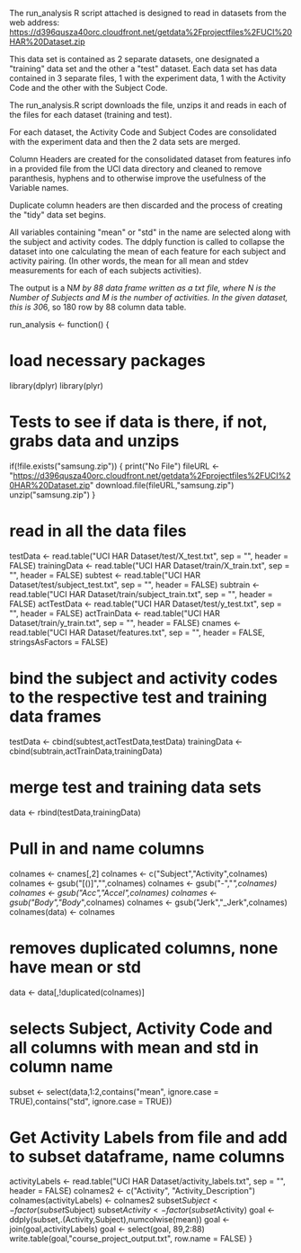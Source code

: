 The run_analysis R script attached is designed to read in datasets from the web address: https://d396qusza40orc.cloudfront.net/getdata%2Fprojectfiles%2FUCI%20HAR%20Dataset.zip 

This data set is contained as 2 separate datasets, one designated a "training" data set and the other a "test" dataset.  Each data set has data contained in 3 separate files, 1 with the experiment data, 1 with the Activity Code and the other with the Subject Code.  

The run_analysis.R script downloads the file, unzips it and reads in each of the files for each dataset (training and test).  

For each dataset, the Activity Code and Subject Codes are consolidated with the experiment data and then the 2 data sets are merged.

Column Headers are created for the consolidated dataset from features info in a provided file from the UCI data directory and cleaned to remove paranthesis, hyphens and to otherwise improve the usefulness of the Variable names.

Duplicate column headers are then discarded and the process of creating the "tidy" data set begins.  

All variables containing "mean" or "std" in the name are selected along with the subject and activity codes.  The ddply function is called to collapse the dataset into one calculating the mean of each feature for each subject and activity pairing.  (In other words, the mean for all mean and stdev measurements for each of each subjects activities).  

The output is a N*M by 88 data frame written as a txt file, where N is the Number of Subjects and M is the number of activities.  In the given dataset, this is 30*6, so 180 row by 88 column data table.   


run_analysis <- function() {
  # load necessary packages
  library(dplyr)
  library(plyr)
  # Tests to see if data is there, if not, grabs data and unzips
  if(!file.exists("samsung.zip")) {
    print("No File")
    fileURL <- "https://d396qusza40orc.cloudfront.net/getdata%2Fprojectfiles%2FUCI%20HAR%20Dataset.zip"
    download.file(fileURL,"samsung.zip")
    unzip("samsung.zip")
  }
  # read in all the data files 
  testData <- read.table("UCI HAR Dataset/test/X_test.txt", sep = "", header = FALSE)
  trainingData <- read.table("UCI HAR Dataset/train/X_train.txt", sep = "", header = FALSE)
  subtest <- read.table("UCI HAR Dataset/test/subject_test.txt", sep = "", header = FALSE)
  subtrain <- read.table("UCI HAR Dataset/train/subject_train.txt", sep = "", header = FALSE)
  actTestData <- read.table("UCI HAR Dataset/test/y_test.txt", sep = "", header = FALSE)
  actTrainData <- read.table("UCI HAR Dataset/train/y_train.txt", sep = "", header = FALSE)
  cnames <- read.table("UCI HAR Dataset/features.txt", sep = "", header = FALSE, stringsAsFactors = FALSE)
  # bind the subject and activity codes to the respective test and training data frames
  testData <- cbind(subtest,actTestData,testData)
  trainingData <- cbind(subtrain,actTrainData,trainingData)
  # merge test and training data sets
  data <- rbind(testData,trainingData)
  # Pull in and name columns
  colnames <- cnames[,2]
  colnames <- c("Subject","Activity",colnames)
  colnames <- gsub("[()]","",colnames)
  colnames <- gsub("-","_",colnames)
  colnames <- gsub("Acc","Accel",colnames)
  colnames <- gsub("Body","Body_",colnames)
  colnames <- gsub("Jerk","_Jerk",colnames)
  colnames(data) <- colnames
  # removes duplicated columns, none have mean or std
  data <- data[,!duplicated(colnames)]
  # selects Subject, Activity Code and all columns with mean and std in column name
  subset <- select(data,1:2,contains("mean", ignore.case = TRUE),contains("std", ignore.case = TRUE))
  # Get Activity Labels from file and add to subset dataframe, name columns
  activityLabels <- read.table("UCI HAR Dataset/activity_labels.txt", sep = "", header = FALSE)
  colnames2 <- c("Activity", "Activity_Description")
  colnames(activityLabels) <- colnames2
  subset$Subject <- factor(subset$Subject)
  subset$Activity <- factor(subset$Activity)
  goal <- ddply(subset,.(Activity,Subject),numcolwise(mean))
  goal <- join(goal,activityLabels)
  goal <- select(goal, 89,2:88)
  write.table(goal,"course_project_output.txt", row.name = FALSE)
}